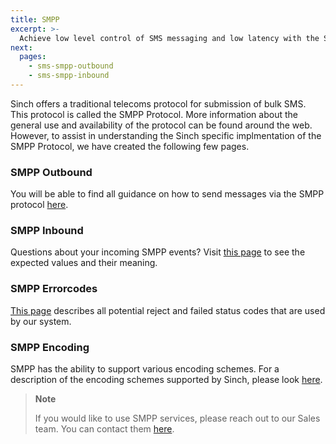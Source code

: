 ```yaml
---
title: SMPP
excerpt: >-
  Achieve low level control of SMS messaging and low latency with the Sinch Enhanced SMPP service.
next:
  pages:
    - sms-smpp-outbound
    - sms-smpp-inbound
---
```

Sinch offers a traditional telecoms protocol for submission of bulk SMS. This protocol is called the SMPP Protocol. More information about the general use and availability of the protocol can be found around the web. However, to assist in understanding the Sinch specific implmentation of the SMPP Protocol, we have created the following few pages. 

### SMPP Outbound
You will be able to find all guidance on how to send messages via the SMPP protocol [here](https://developers.sinch.com/docs/sms-smpp-outbound).

### SMPP Inbound
Questions about your incoming SMPP events? Visit [this page](https://developers.sinch.com/docs/sms-smpp-inbound) to see the expected values and their meaning.

### SMPP Errorcodes
[This page](https://developers.sinch.com/docs/sms-smpp-error-specification) describes all potential reject and failed status codes that are used by our system.

### SMPP Encoding 
SMPP has the ability to support various encoding schemes. For a description of the encoding schemes supported by Sinch, please look [here](https://developers.sinch.com/docs/sms-smpp-encoding).


> **Note**    
>
> If you would like to use SMPP services, please reach out to our Sales team. You can contact them [here](https://www.sinch.com/contact-us/).
